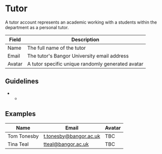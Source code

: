 # Tutor

A tutor account represents an academic working with a students within the department as a personal tutor.

| Field | Description |
| ----- | ----------- |
| Name | The full name of the tutor |
| Email | The tutor's Bangor University email address |
| Avatar | A tutor specific unique randomly generated avatar |

## Guidelines
* -

## Examples

| Name | Email | Avatar |
| ---- | ----- | ------ |
| Tom Tonesby | t.tonesby@bangor.ac.uk | TBC |
| Tina Teal  | tteal@bangor.ac.uk | TBC |

